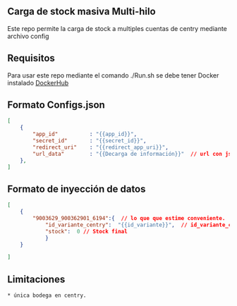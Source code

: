 ## Carga de stock masiva Multi-hilo

Este repo permite la carga de stock a multiples cuentas de centry mediante archivo config

## Requisitos

Para usar este repo mediante el comando ./Run.sh  se debe tener Docker instalado
[DockerHub](https://docs.docker.com/get-docker/)

## Formato Configs.json

```json
[
    {
        "app_id"          : "{{app_id}}",
        "secret_id"       : "{{secret_id}}",
        "redirect_uri"    : "{{redirect_app_uri}}",
        "url_data"        : "{{Decarga de información}}"  // url con json  
    },
]
```

## Formato de inyección de datos

```json
[
    {
        "9003629_900362901_6194":{  // lo que que estime conveniente.
            "id_variante_centry":  "{{id_variante}}",  // id_variante_centry
            "stock":  0 // Stock final
            }
    }

]
```

## Limitaciones

    * única bodega en centry.
